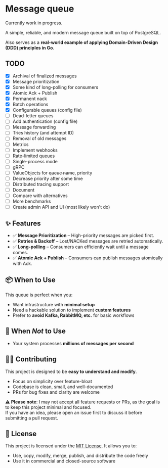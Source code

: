 # Message queue
Currently work in progress.

A simple, reliable, and modern message queue built on top of PostgreSQL.

Also serves as a **real-world example of applying Domain-Driven Design (DDD) principles in Go**.

## TODO
- [x] Archival of finalized messages
- [x] Message prioritization
- [x] Some kind of long-polling for consumers
- [x] Atomic Ack + Publish
- [x] Permanent nack
- [x] Batch operations
- [x] Configurable queues (config file)
- [ ] Dead-letter queues
- [ ] Add authentication (config file)
- [ ] Message forwarding
- [ ] Tries history (and attempt ID)
- [ ] Removal of old messages
- [ ] Metrics
- [ ] Implement webhooks
- [ ] Rate-limited queues
- [ ] Single-process mode
- [ ] gRPC
- [ ] ValueObjects for ~~queue name~~, priority
- [ ] Decrease priority after some time
- [ ] Distributed tracing support
- [ ] Document
- [ ] Compare with alternatives
- [ ] More benchmarks
- [ ] Create admin API and UI (most likely won't do)

## ✨ Features

- ✅ **Message Prioritization** – High-priority messages are picked first.
- ✅ **Retries & Backoff** – Lost/NACKed messages are retried automatically.
- ✅ **Long-polling** – Consumers can efficiently wait until a message comes.
- ✅ **Atomic Ack + Publish** – Consumers can publish messages atomically with Ack.

## 📦 When to Use

This queue is perfect when you:

- Want infrastructure with **minimal setup**
- Need a hackable solution to implement **custom features**
- Prefer to **avoid Kafka, RabbitMQ, etc.** for basic workflows

## 🚫 When *Not* to Use

- Your system processes **millions of messages per second**

## 👷‍♂️ Contributing

This project is designed to be **easy to understand and modify**.

- Focus on simplicity over feature-bloat
- Codebase is clean, small, and well-documented
- PRs for bug fixes and clarity are welcome

⚠️ **Please note**: I may not accept all feature requests or PRs, as the goal is to keep this project minimal and focused.  
If you have an idea, please open an issue first to discuss it before submitting a pull request.

## 📄 License

This project is licensed under the [MIT License](LICENSE). It allows you to:

- Use, copy, modify, merge, publish, and distribute the code freely
- Use it in commercial and closed-source software
